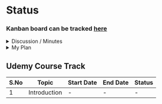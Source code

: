 # Status
### Kanban board can be tracked [here](https://projects.zenkit.com/c/JKWEZ7WHYR/devskillbuilders?v=VTqsHRUvzK)

<details>
  <summary>Discussion / Minutes</summary>
  
  ### Date: 19th Sep | Stakeholders : Akash & Prateek
  1. CKAD progress kick off
  2. Discussion around how to approach CKAD
  3. Initial thoughts were added around usage of VIM and Linux basics as pre-requisites
  4. Estimation planned is to wrap up the course by mid November (15th Nov 2023) and later dedicate some time for practice tests
  5. End of November plan is to succeed in CKAD
  6. Will Keep on Discussing once a week and have to become faster. 

</details>

<details>
  <summary>My Plan</summary>
  
  1. Master VIM shortcuts
  2. Pods, Pod lifecycle, Pod various states, Phase vs state
  3. Pod imperative commands
     > Imp: Make sure to jot down in a proper doc elsewhere.
      * Command to ge the yaml ready as it is
      * Command for creating pods, scaling pods - both up and down, deleting pods
      * Creating pods with various options
  5. Selectors, Labels, Annotations
  6. Multi container pods
     * init containers
     * 3 Design patterns with **practical usage** for Amabassador, sidecar and adapter  - Identify when to use what ; in which scenarios

</details>

  
## Udemy Course Track
  |S.No|Topic|Start Date| End Date|Status|
  |---|---|---|---|---|
  | 1 | Introduction | - | - | - | 
